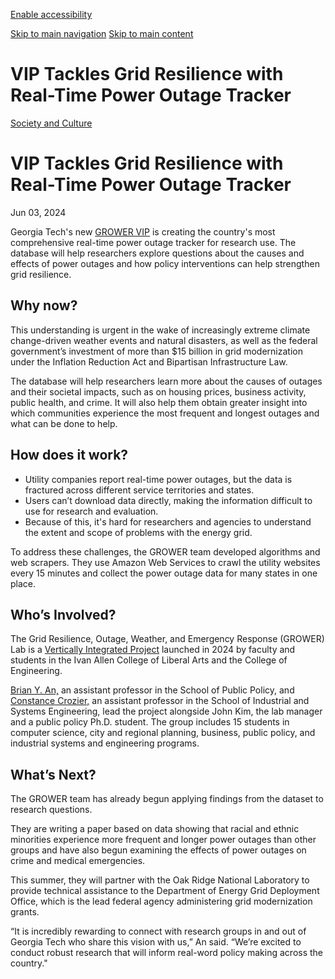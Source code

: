 [Enable accessibility](https://www.gatech.edu/news/2024/06/03/vip-tackles-grid-resilience-real-time-power-outage-tracker#)

 [Skip to main navigation](https://www.gatech.edu/news/2024/06/03/vip-tackles-grid-resilience-real-time-power-outage-tracker#main-navigation) [Skip to main content](https://www.gatech.edu/news/2024/06/03/vip-tackles-grid-resilience-real-time-power-outage-tracker#main-content)

# VIP Tackles Grid Resilience with Real-Time Power Outage Tracker

[Society and Culture](https://www.gatech.edu/news/topic/society-and-culture)

# VIP Tackles Grid Resilience with Real-Time Power Outage Tracker

Jun 03, 2024


Georgia Tech's new [GROWER VIP](https://www.vip.gatech.edu/teams/vyg) is creating the country's most comprehensive real-time power outage tracker for research use. The database will help researchers explore questions about the causes and effects of power outages and how policy interventions can help strengthen grid resilience.

## **Why now?**

This understanding is urgent in the wake of increasingly extreme climate change-driven weather events and natural disasters, as well as the federal government’s investment of more than $15 billion in grid modernization under the Inflation Reduction Act and Bipartisan Infrastructure Law.

The database will help researchers learn more about the causes of outages and their societal impacts, such as on housing prices, business activity, public health, and crime. It will also help them obtain greater insight into which communities experience the most frequent and longest outages and what can be done to help.

## **How does it work?**

- Utility companies report real-time power outages, but the data is fractured across different service territories and states.
- Users can’t download data directly, making the information difficult to use for research and evaluation.
- Because of this, it's hard for researchers and agencies to understand the extent and scope of problems with the energy grid.

To address these challenges, the GROWER team developed algorithms and web scrapers. They use Amazon Web Services to crawl the utility websites every 15 minutes and collect the power outage data for many states in one place.

## **Who’s Involved?**

The Grid Resilience, Outage, Weather, and Emergency Response (GROWER) Lab is a [Vertically Integrated Project](https://www.vip.gatech.edu/) launched in 2024 by faculty and students in the Ivan Allen College of Liberal Arts and the College of Engineering.

[Brian Y. An,](https://spp.gatech.edu/people/person/c9f0cadc-5bb4-5b6f-9eca-bd38a9233993) an assistant professor in the School of Public Policy, and [Constance Crozier,](https://research.gatech.edu/constance-crozier) an assistant professor in the School of Industrial and Systems Engineering, lead the project alongside John Kim, the lab manager and a public policy Ph.D. student. The group includes 15 students in computer science, city and regional planning, business, public policy, and industrial systems and engineering programs.

## **What’s Next?**

The GROWER team has already begun applying findings from the dataset to research questions.

They are writing a paper based on data showing that racial and ethnic minorities experience more frequent and longer power outages than other groups and have also begun examining the effects of power outages on crime and medical emergencies.

This summer, they will partner with the Oak Ridge National Laboratory to provide technical assistance to the Department of Energy Grid Deployment Office, which is the lead federal agency administering grid modernization grants.

“It is incredibly rewarding to connect with research groups in and out of Georgia Tech who share this vision with us,” An said. “We’re excited to conduct robust research that will inform real-word policy making across the country."